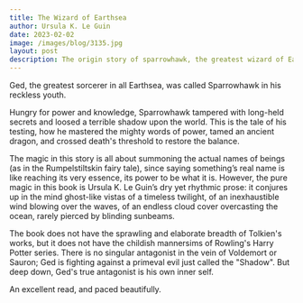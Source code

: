 ```yaml
---
title: The Wizard of Earthsea
author: Ursula K. Le Guin
date: 2023-02-02
image: /images/blog/3135.jpg
layout: post
description: The origin story of sparrowhawk, the greatest wizard of Earthsea. As the young boy learns to be a wizard, his pride and ego causes him to take some mis-steps; and as a young man, he uses his skill and resourcefulness to rectify those mis-steps
---
```


Ged, the greatest sorcerer in all Earthsea, was called Sparrowhawk in his reckless youth.

Hungry for power and knowledge, Sparrowhawk tampered with long-held secrets and loosed a terrible shadow upon the world. This is the tale of his testing, how he mastered the mighty words of power, tamed an ancient dragon, and crossed death's threshold to restore the balance.

The magic in this story is all about summoning the actual names of beings (as in the Rumpelstiltskin fairy tale), since saying something’s real name is like reaching its very essence, its power to be what it is. However, the pure magic in this book is Ursula K. Le Guin’s dry yet rhythmic prose: it conjures up in the mind ghost-like vistas of a timeless twilight, of an inexhaustible wind blowing over the waves, of an endless cloud cover overcasting the ocean, rarely pierced by blinding sunbeams.

The book does not have the sprawling and elaborate breadth of Tolkien's works, but it does not have the childish mannersims of Rowling's Harry Potter series. There is no singular antagonist in the vein of Voldemort or Sauron; Ged is fighting against a primeval evil just called the "Shadow". But deep down, Ged's true antagonist is his own inner self.

An excellent read, and paced beautifully.
